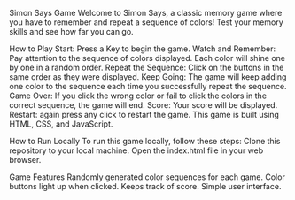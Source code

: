Simon Says Game
Welcome to Simon Says, a classic memory game where you have to remember and repeat a sequence of colors! Test your memory skills and see how far you can go.

How to Play
Start: Press a Key to begin the game.
Watch and Remember: Pay attention to the sequence of colors displayed. Each color will shine one by one in a random order.
Repeat the Sequence: Click on the buttons in the same order as they were displayed.
Keep Going: The game will keep adding one color to the sequence each time you successfully repeat the sequence.
Game Over: If you click the wrong color or fail to click the colors in the correct sequence, the game will end.
Score: Your score will be displayed.
Restart: again press any click to restart the game.
This game is built using HTML, CSS, and JavaScript.

How to Run Locally
To run this game locally, follow these steps:
Clone this repository to your local machine.
Open the index.html file in your web browser.


Game Features
Randomly generated color sequences for each game.
Color buttons light up when clicked.
Keeps track of score.
Simple user interface.
